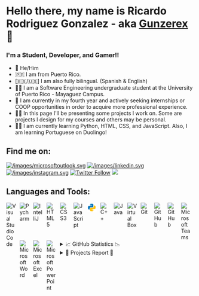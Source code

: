 # Hello there, my name is Ricardo Rodriguez Gonzalez - aka [Gunzerex][discord] 👋

### I'm a Student, Developer, and Gamer!!

- 👦 He/Him
- 🇵🇷 I am from Puerto Rico.
- [🇪🇸/🇺🇸] I am also fully bilingual. (Spanish & English)
- 👨‍🎓 I am a Software Engineering undergraduate student at the University of Puerto Rico - Mayaguez Campus.
- 💼 I am currently in my fourth year and actively seeking internships or COOP opportunities in order to acquire more professional experience.
- 👨‍💻 In this page I'll be presenting some projects I work on. Some are projects I design for my courses and others may be personal.
- 👨‍🏫 I am currently learning Python, HTML, CSS, and JavaScript. Also, I am learning Portuguese on Duolingo!

## Find me on:

[![/images/microsoftoutlook.svg](https://img.shields.io/badge/Microsoft_Outlook-0078D4?style=for-the-badge&logo=microsoft-outlook&logoColor=whitet)][email]
[![/images/linkedin.svg](https://img.shields.io/badge/LinkedIn-0077B5?style=for-the-badge&logo=linkedin&logoColor=white)][linkedin]
[![/images/instagram.svg](https://img.shields.io/badge/Instagram-E4405F?style=for-the-badge&logo=instagram&logoColor=white)][instagram]
[![Twitter Follow](https://img.shields.io/twitter/follow/gunzerex?color=1DA1F2&logo=twitter&style=for-the-badge)][twitter]
[![](https://img.shields.io/instagram/follow/gunzerex?color=1DA1F2&logo=instagram&style=for-the-badge)][instagram]

<!-- [<img align="left" alt="Discord" width="26px" src="/images/discord.svg" style="padding-right:10px;" />][discord] -->

<!-- [![YouTube Channel Subscribers](https://img.shields.io/youtube/channel/subscribers/UCQIcQ3zI9siH8VKnlIC80Fw?logo=youtube&logoColor=red&style=for-the-badge)][youtube] -->

<!-- [![website](/images/maildotru.svg)](ricardo.rodriguez67@upr.edu) -->
<!-- [![website](./img/globe-light.svg)](https://codestackr.com) -->
<!-- [![website](./img/globe-dark.svg)](https://codestackr.com#gh-dark-mode-only) -->
<!-- &nbsp;&nbsp; -->
<!-- [![website](/images/linkedin.svg)](https://linkedin.com/in/ricky-rodz-gonz-se2754) -->
<!-- [![website](./img/linkedin-dark.svg)](https://linkedin.com/in/ricky-rodz-gonz-se2754#gh-dark-mode-only) -->
<!-- &nbsp;&nbsp; -->
<!-- [![website](/images/youtube.svg)](https://youtube.com/gunzerex) -->
<!-- [![website](/images/youtube.svg)](https://youtube.com/gunzerex#gh-dark-mode-only) -->
<!-- &nbsp;&nbsp; -->
<!-- [![website](/images/twitter.svg)](https://twitter.com/gunzerex) -->
<!-- [![website](./img/twitter-dark.svg)](https://twitter.com/gunzerex#gh-dark-mode-only) -->
<!-- &nbsp;&nbsp; -->
<!-- [![website](/images/instagram.svg)](https://instagram.com/gunzerex) -->
<!-- [![website](./img/instagram-dark.svg)](https://instagram.com/gunzerex#gh-dark-mode-only) -->

## Languages and Tools:

[<img align="left" alt="Visual Studio Code" width="26px" src="https://cdn.jsdelivr.net/gh/devicons/devicon/icons/vscode/vscode-original.svg" style="padding-right:10px;" />](https://code.visualstudio.com)
[<img align="left" alt="Pycharm" width="26px" src="https://upload.wikimedia.org/wikipedia/commons/1/1d/PyCharm_Icon.svg" style="padding-right:10px;" />](https://www.jetbrains.com/pycharm/)
[<img align="left" alt="IntelliJ" width="26px" src="https://upload.wikimedia.org/wikipedia/commons/9/9c/IntelliJ_IDEA_Icon.svg" style="padding-right:10px;" />](https://www.jetbrains.com/idea/)
[<img align="left" alt="HTML5" width="26px" src="https://cdn.jsdelivr.net/gh/devicons/devicon/icons/html5/html5-original.svg" style="padding-right:10px;" />](https://www.w3schools.com/html/)
[<img align="left" alt="CSS3" width="26px" src="https://cdn.jsdelivr.net/gh/devicons/devicon/icons/css3/css3-original.svg" style="padding-right:10px;" />](https://www.w3schools.com/css/default.asp)
[<img align="left" alt="JavaScript" width="26px" src="https://cdn.jsdelivr.net/gh/devicons/devicon/icons/javascript/javascript-original.svg" style="padding-right:10px;" />](https://www.javascript.com)
[<img align="left" alt="Pyhton" width="26px" src="/images/icons8-python.svg" style="padding-right:10px;" />](https://www.python.org/psf-landing/)
[<img align="left" alt="C++" width="26px" src="https://upload.wikimedia.org/wikipedia/commons/1/18/ISO_C%2B%2B_Logo.svg" style="padding-right:10px;" />](https://www.cplusplus.com)
[<img align="left" alt="Java" width="26px" src="https://www.vectorlogo.zone/logos/java/java-vertical.svg" style="padding-right:10px;" />](https://www.java.com/en/)
[<img align="left" alt="Virtual Box" width="26px" src="https://www.vectorlogo.zone/logos/virtualbox/virtualbox-icon.svg" style="padding-right:10px;" />](https://www.virtualbox.org)
[<img align="left" alt="Git" width="26px" src="https://cdn.jsdelivr.net/gh/devicons/devicon/icons/git/git-original.svg" style="padding-right:10px;" />](https://git-scm.com)
[<img align="left" alt="GitHub" width="26px" src="https://user-images.githubusercontent.com/3369400/139447912-e0f43f33-6d9f-45f8-be46-2df5bbc91289.png" style="padding-right:10px;" />](https://github.com#gh-dark-mode-only)
[<img align="left" alt="GitHub" width="26px" src="https://user-images.githubusercontent.com/3369400/139448065-39a229ba-4b06-434b-bc67-616e2ed80c8f.png" style="padding-right:10px;" />](https://github.com#gh-light-mode-only)
[<img align="left" alt="Microsoft Teams" width="26px" src="https://upload.wikimedia.org/wikipedia/commons/c/c9/Microsoft_Office_Teams_%282018%E2%80%93present%29.svg" style="padding-right:10px;" />](https://www.microsoft.com/en-us/microsoft-teams/group-chat-software)
[<img align="left" alt="Microsoft Word" width="26px" src="https://upload.wikimedia.org/wikipedia/commons/f/fd/Microsoft_Office_Word_%282019%E2%80%93present%29.svg" style="padding-right:10px;" />](https://www.microsoft.com/en-ww/microsoft-365/word)
[<img align="left" alt="Microsoft Excel" width="26px" src="https://upload.wikimedia.org/wikipedia/commons/3/34/Microsoft_Office_Excel_%282019%E2%80%93present%29.svg" style="padding-right:10px;" />](https://www.microsoft.com/en-ww/microsoft-365/excel)
[<img align="left" alt="Microsoft Power Point" width="26px" src="https://upload.wikimedia.org/wikipedia/commons/0/0d/Microsoft_Office_PowerPoint_%282019%E2%80%93present%29.svg" style="padding-right:10px;" />](https://www.microsoft.com/en-ww/microsoft-365/powerpoint)
<br />
<br />

---

<details>
  <summary>📈 GitHub Statistics 📉</summary>

  <img align="left" alt="RicardoRodz's GitHub Stats" src="https://github-readme-stats.vercel.app/api?username=RicardoRodz&show_icons=true&hide_border=false&title_color=ff652f&icon_color=FFE400&bg_color=09131B&text_color=ffffff&border_color=0c1a25" />

</details>
<details>
  <summary>💾 Projects Report 💾</summary>

| Project Idea              	| Current Status 	|
|:---------------------------:	|:----------------:	|
| <a href="https://github.com/RicardoRodz/Needleman-Wunsch-Project">Needleman-Wunsch</a>          	| 🟩              	|
| <a href="https://github.com/RicardoRodz/Bloom-Filter-Project">Bloom Filter</a>              	| 🟩              	|
| <a href="https://github.com/RicardoRodz/Keylogger">Keylogger</a>                 	| ⬛️              	|
| <a href="https://github.com/RicardoRodz/Socket-Communication">Sockets</a>                   	| 🟩              	|
| <a href="https://github.com/RicardoRodz/Switch">Switch</a>                    	| ⬛️              	|
| <a href="https://github.com/RicardoRodz/Morse-Coding">Morse Coding</a>             	| ⬛️              	|
| <a href="https://github.com/RicardoRodz/Scheduler">Scheduler</a>                 	| ⬛️              	|
| <a href="https://github.com/RicardoRodz/Random-Password-Generator">Random Password Generator</a>	| ⬛️              	|
| <a href="https://github.com/RicardoRodz/Grade-Weight-Calculator">Grade Weight Calculator</a>  	| ⬛️              	|

| Not Started | Incomplete | Completed |
| :---------: | :--------: | :-------: |
|     ⬛️     |     🟨     |    🟩     |

</details>

<!-- [protfolio]:  -->

[email]: ricardo.rodriguez67@upr.edu
[twitter]: https://twitter.com/gunzerex
[youtube]: https://www.youtube.com/channel/UCQIcQ3zI9siH8VKnlIC80Fw
[instagram]: https://www.instagram.com/gunzerex/
[linkedin]: https://www.linkedin.com/in/ricky-rodz-gonz-se2754/
[discord]: https://discord.com/users/526083713444872202
